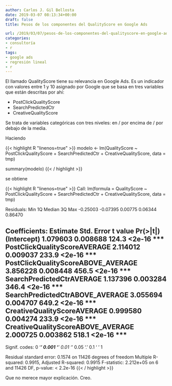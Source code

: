 ```yaml
---
author: Carlos J. Gil Bellosta
date: 2019-03-07 08:13:34+00:00
draft: false
title: Pesos de los componentes del QualityScore en Google Ads

url: /2019/03/07/pesos-de-los-componentes-del-qualityscore-en-google-ads/
categories:
- consultoría
- r
tags:
- google ads
- regresión lineal
- r
---
```


El llamado QualityScore tiene su relevancia en Google Ads. Es un indicador con valores entre 1 y 10 asignado por Google que se basa en tres variables que están descritas por ahí:

* PostClickQualityScore
* SearchPredictedCtr
* CreativeQualityScore

Se trata de variables categóricas con tres niveles: en / por encima de / por debajo de la media.

Haciendo

{{< highlight R "linenos=true" >}}
modelo <- lm(QualityScore ~ PostClickQualityScore +
    SearchPredictedCtr + CreativeQualityScore,
    data = tmp)

summary(modelo)
{{< / highlight >}}

se obtiene

{{< highlight R "linenos=true" >}}
Call:
lm(formula = QualityScore ~ PostClickQualityScore + SearchPredictedCtr +
    CreativeQualityScore, data = tmp)

Residuals:
        Min       1Q   Median       3Q      Max
-0.25003 -0.07395  0.00775  0.06344  0.86470

Coefficients:
                                    Estimate Std. Error t value Pr(>|t|)
(Intercept)                        1.079603   0.008688   124.3   <2e-16 ***
PostClickQualityScoreAVERAGE       2.114012   0.009037   233.9   <2e-16 ***
PostClickQualityScoreABOVE_AVERAGE 3.856228   0.008448   456.5   <2e-16 ***
SearchPredictedCtrAVERAGE          1.137396   0.003284   346.4   <2e-16 ***
SearchPredictedCtrABOVE_AVERAGE    3.055694   0.004707   649.2   <2e-16 ***
CreativeQualityScoreAVERAGE        0.999580   0.004274   233.9   <2e-16 ***
CreativeQualityScoreABOVE_AVERAGE  2.000725   0.003862   518.1   <2e-16 ***
---
Signif. codes:  0 ‘***’ 0.001 ‘**’ 0.01 ‘*’ 0.05 ‘.’ 0.1 ‘ ’ 1

Residual standard error: 0.1574 on 11426 degrees of freedom
Multiple R-squared:  0.9915,	Adjusted R-squared:  0.9915
F-statistic: 2.212e+05 on 6 and 11426 DF,  p-value: < 2.2e-16
{{< / highlight >}}

Que no merece mayor explicación. Creo.